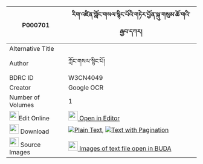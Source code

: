|P000701|རིག་འཛིན་ཀློང་གསལ་སྙིང་པོའི་གཏེར་བྱོན་སྐུ་གསུམ་ཆོ་གའི་རྒྱབ་དཀར། 
| --- | --- 
|Alternative Title |
|Author| ཀློང་གསལ་སྙིང་པོ།
|BDRC ID | W3CN4049
|Creator | Google OCR
|Number of Volumes| 1
|<img width="25" src="https://img.icons8.com/color/25/000000/edit-property.png">Edit Online| [<img width="25" src="https://avatars.githubusercontent.com/u/45091458?s=200&v=4"> Open in Editor](http://editor.openpecha.org/P000701)
|<img width="25" src="https://img.icons8.com/fluent/48/000000/download-2.png"/>  Download | [![](https://img.icons8.com/color/20/000000/txt.png)Plain Text](https://github.com/Openpecha/P000701/releases/download/v1/rigdzin_long_sal_nyingpo_i_ter_plain_P000701.zip), [![](https://img.icons8.com/color/20/000000/txt.png)Text with Pagination](https://github.com/Openpecha/P000701/releases/download/v1/rigdzin_long_sal_nyingpo_i_ter_pages_P000701.zip)
|<img width="25" src="https://img.icons8.com/plasticine/100/000000/pictures-folder.png"/>  Source Images | [<img width="25" src="https://library.bdrc.io/icons/BUDA-small.svg"> Images of text file open in BUDA](https://library.bdrc.io/show/bdr:W3CN4049)